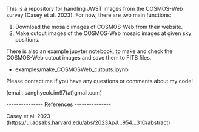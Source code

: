 This is a repository for handling JWST images from the COSMOS-Web survey (Casey et al. 2023).
For now, there are two main functions:

  1) Download the mosaic images of COSMOS-Web from their website.
  2) Make cutout images of the COSMOS-Web mosaic images at given sky positions.

There is also an example jupyter notebook, to make and check the COSMOS-Web cutout images and save them to FITS files.

  - examples/make_COSMOSWeb_cutouts.ipynb

Please contact me if you have any questions or comments about my code!

(email: sanghyeok.im97(at)gmail.com)




--------------- References ---------------

Casey et al. 2023 (https://ui.adsabs.harvard.edu/abs/2023ApJ...954...31C/abstract)
